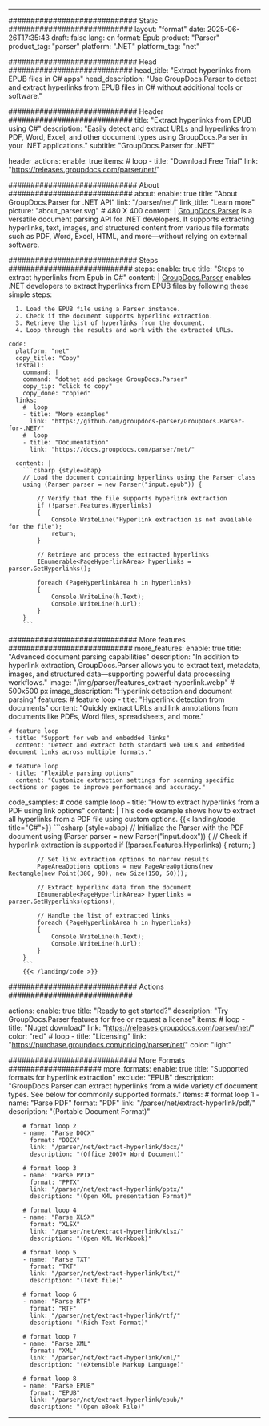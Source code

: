 


---
############################# Static ############################
layout: "format"
date:  2025-06-26T17:35:43
draft: false
lang: en
format: Epub
product: "Parser"
product_tag: "parser"
platform: ".NET"
platform_tag: "net"

############################# Head ############################
head_title: "Extract hyperlinks from EPUB files in C# apps"
head_description: "Use GroupDocs.Parser to detect and extract hyperlinks from EPUB files in C# without additional tools or software."

############################# Header ############################
title: "Extract hyperlinks from EPUB using C#" 
description: "Easily detect and extract URLs and hyperlinks from PDF, Word, Excel, and other document types using GroupDocs.Parser in your .NET applications."
subtitle: "GroupDocs.Parser for .NET" 

header_actions:
  enable: true
  items:
    #  loop
    - title: "Download Free Trial"
      link: "https://releases.groupdocs.com/parser/net/"
      
############################# About ############################
about:
    enable: true
    title: "About GroupDocs.Parser for .NET API"
    link: "/parser/net/"
    link_title: "Learn more"
    picture: "about_parser.svg" # 480 X 400
    content: |
       [GroupDocs.Parser](/parser/net/) is a versatile document parsing API for .NET developers. It supports extracting hyperlinks, text, images, and structured content from various file formats such as PDF, Word, Excel, HTML, and more—without relying on external software.

############################# Steps ############################
steps:
    enable: true
    title: "Steps to extract hyperlinks from Epub in C#"
    content: |
      [GroupDocs.Parser](/parser/net/) enables .NET developers to extract hyperlinks from EPUB files by following these simple steps:
      
      1. Load the EPUB file using a Parser instance.
      2. Check if the document supports hyperlink extraction.
      3. Retrieve the list of hyperlinks from the document.
      4. Loop through the results and work with the extracted URLs.
   
    code:
      platform: "net"
      copy_title: "Copy"
      install:
        command: |
        command: "dotnet add package GroupDocs.Parser"
        copy_tip: "click to copy"
        copy_done: "copied"
      links:
        #  loop
        - title: "More examples"
          link: "https://github.com/groupdocs-parser/GroupDocs.Parser-for-.NET/"
        #  loop
        - title: "Documentation"
          link: "https://docs.groupdocs.com/parser/net/"
          
      content: |
        ```csharp {style=abap}
        // Load the document containing hyperlinks using the Parser class
        using (Parser parser = new Parser("input.epub")) {

            // Verify that the file supports hyperlink extraction
            if (!parser.Features.Hyperlinks)
            {
                Console.WriteLine("Hyperlink extraction is not available for the file");
                return;
            }

            // Retrieve and process the extracted hyperlinks
            IEnumerable<PageHyperlinkArea> hyperlinks = parser.GetHyperlinks();

            foreach (PageHyperlinkArea h in hyperlinks)
            {
                Console.WriteLine(h.Text);
                Console.WriteLine(h.Url);
            }
        }
        ```  

############################# More features ############################
more_features:
  enable: true
  title: "Advanced document parsing capabilities"
  description: "In addition to hyperlink extraction, GroupDocs.Parser allows you to extract text, metadata, images, and structured data—supporting powerful data processing workflows."
  image: "/img/parser/features_extract-hyperlink.webp" # 500x500 px
  image_description: "Hyperlink detection and document parsing"
  features:
    # feature loop
    - title: "Hyperlink detection from documents"
      content: "Quickly extract URLs and link annotations from documents like PDFs, Word files, spreadsheets, and more."

    # feature loop
    - title: "Support for web and embedded links"
      content: "Detect and extract both standard web URLs and embedded document links across multiple formats."

    # feature loop
    - title: "Flexible parsing options"
      content: "Customize extraction settings for scanning specific sections or pages to improve performance and accuracy."
      
  code_samples:
    # code sample loop
    - title: "How to extract hyperlinks from a PDF using link options"
      content: |
        This code example shows how to extract all hyperlinks from a PDF file using custom options.
        {{< landing/code title="C#">}}
        ```csharp {style=abap}
        //  Initialize the Parser with the PDF document
        using (Parser parser = new Parser("input.docx"))
        {
            // Check if hyperlink extraction is supported
            if (!parser.Features.Hyperlinks)
            {
                return;
            }

            // Set link extraction options to narrow results
            PageAreaOptions options = new PageAreaOptions(new Rectangle(new Point(380, 90), new Size(150, 50)));

            // Extract hyperlink data from the document
            IEnumerable<PageHyperlinkArea> hyperlinks = parser.GetHyperlinks(options);

            // Handle the list of extracted links
            foreach (PageHyperlinkArea h in hyperlinks)
            {
                Console.WriteLine(h.Text);
                Console.WriteLine(h.Url);
            }
        }
        ```
        {{< /landing/code >}}


############################# Actions ############################

actions:
  enable: true
  title: "Ready to get started?"
  description: "Try GroupDocs.Parser features for free or request a license"
  items:
    #  loop
    - title: "Nuget download"
      link: "https://releases.groupdocs.com/parser/net/"
      color: "red"
        #  loop
    - title: "Licensing"
      link: "https://purchase.groupdocs.com/pricing/parser/net/"
      color: "light"


############################# More Formats #####################
more_formats:
    enable: true
    title: "Supported formats for hyperlink extraction"
    exclude: "EPUB"
    description: "GroupDocs.Parser can extract hyperlinks from a wide variety of document types. See below for commonly supported formats."
    items: 
        # format loop 1
        - name: "Parse PDF"
          format: "PDF"
          link: "/parser/net/extract-hyperlink/pdf/"
          description: "(Portable Document Format)"
          
        # format loop 2
        - name: "Parse DOCX"
          format: "DOCX"
          link: "/parser/net/extract-hyperlink/docx/"
          description: "(Office 2007+ Word Document)"
          
        # format loop 3
        - name: "Parse PPTX"
          format: "PPTX"
          link: "/parser/net/extract-hyperlink/pptx/"
          description: "(Open XML presentation Format)"
          
        # format loop 4
        - name: "Parse XLSX"
          format: "XLSX"
          link: "/parser/net/extract-hyperlink/xlsx/"
          description: "(Open XML Workbook)"
          
        # format loop 5
        - name: "Parse TXT"
          format: "TXT"
          link: "/parser/net/extract-hyperlink/txt/"
          description: "(Text file)"
          
        # format loop 6
        - name: "Parse RTF"
          format: "RTF"
          link: "/parser/net/extract-hyperlink/rtf/"
          description: "(Rich Text Format)"
          
        # format loop 7
        - name: "Parse XML"
          format: "XML"
          link: "/parser/net/extract-hyperlink/xml/"
          description: "(eXtensible Markup Language)"
          
        # format loop 8
        - name: "Parse EPUB"
          format: "EPUB"
          link: "/parser/net/extract-hyperlink/epub/"
          description: "(Open eBook File)"
         
          

---